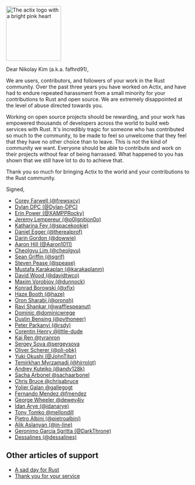 <img src="./actix-heart.png" width=150 alt="The actix logo with a bright pink heart">

Dear Nikolay Kim (a.k.a. fafhrd91),

We are users, contributors, and followers of your work in the Rust community. Over the past three years you have worked on Actix, and have had to endure repeated harassment from a small minority for your contributions to Rust and open source. We are extremely disappointed at the level of abuse directed towards you.

Working on open source projects should be rewarding, and your work has empowered thousands of developers across the world to build web services with Rust. It's incredibly tragic for someone who has contributed so much to the community, to be made to feel so unwelcome that they feel that they have no other choice than to leave. This is not the kind of community we want. Everyone should be able to contribute and work on their projects without fear of being harrassed. What happened to you has shown that we still have lot to do to achieve that.

Thank you so much for bringing Actix to the world and your contributions to the Rust community.

Signed,

* [Corey Farwell (@frewsxcv)](https://rwell.org)
* [Dylan DPC (@Dylan-DPC)](https://github.com/Dylan-DPC)
* [Erin Power (@XAMPPRocky)](https://github.com/XAMPPRocky)
* [Jeremy Lempereur (@o0Ignition0o)](https://github.com/o0Ignition0o)
* [Katharina Fey (@spacekookie)](https://spacekookie.de)
* [Daniel Egger (@therealprof)](https://github.com/therealprof)
* [Darin Gordon (@dowwie)](https://github.com/Dowwie)
* [Aaron Hill (@Aaron1011)](https://github.com/Aaron1011)
* [Cheolgyu Lim (@cheolgyu)](https://github.com/cheolgyu)
* [Sean Griffin (@sgrif)](https://github.com/sgrif)
* [Steven Pease (@spease)](https://github.com/spease)
* [Mustafa Karakaplan (@karakaplanm)](https://github.com/karakaplanm)
* [David Wood (@davidtwco)](https://github.com/davidtwco)
* [Maxim Vorobjov (@dunnock)](https://github.com/dunnock)
* [Konrad Borowski (@xfix)](https://github.com/xfix)
* [Haze Booth (@haze)](https://github.com/haze)
* [Oron Sharabi (@oronsh)](https://github.com/oronsh)
* [Ravi Shankar (@wafflespeanut)](https://github.com/wafflespeanut)
* [Dominic @dominicwrege](https://github.com/DominicWrege)
* [Dustin Bensing (@pythoneer)](https://github.com/pythoneer)
* [Peter Parkanyi (@rsdy)](https://github.com/rsdy)
* [Corentin Henry @little-dude](https://github.com/little-dude)
* [Kai Ren @tyranron](https://github.com/tyranron)
* [Sergey Sova @sergeysova](https://github.com/sergeysova)
* [Oliver Scherer (@oli-obk)](https://github.com/oli-obk)
* [Yuki Okushi (@JohnTitor)](https://github.com/JohnTitor)
* [Temirkhan Myrzamadi (@hirrolot)](https://github.com/Hirrolot)
* [Andrey Kutejko (@andy128k)](https://github.com/andy128k)
* [Sacha Arbonel @sachaarbonel](https://github.com/sachaarbonel)
* [Chris Bruce @chrisabruce](https://github.com/chrisabruce)
* [Yolier Galan @gallegogt](https://github.com/gallegogt)
* [Fernando Mendez @fmendez](https://github.com/fmendez)
* [George Wheeler @dewey4iv](https://github.com/dewey4iv)
* [Idan Arye (@idanarye)](https://github.com/idanarye)
* [Tony Tomko @mellondill](https://github.com/Mellondill)
* [Pietro Albini (@pietroalbini)](https://github.com/pietroalbini)
* [Alik Aslanyan (@in-line)](https://github.com/in-line)
* [Geronimo Garcia Sgritta (@DarkThrone)](https://github.com/darkthrone)
* [Dessalines (@dessalines)](https://github.com/dessalines)

## Other articles of support

* [A sad day for Rust](https://words.steveklabnik.com/a-sad-day-for-rust)
* [Thank you for your service](https://github.com/actix/actix-web/issues/4)
